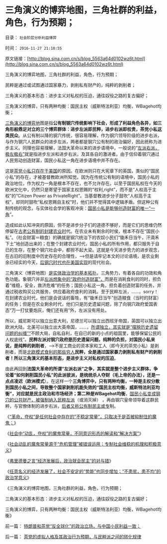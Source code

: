 # 三角演义的博弈地图，三角社群的利益，角色，行为预期；

目录： `社会阶层分析利益博羿` 

时间： `2016-11-27 21:10:55` 

原文链接：[http://blog.sina.com.cn/s/blog_5563a64d0102wz6t.html](http://blog.sina.com.cn/s/blog_5563a64d0102wz6t.html)

三角演义的博弈地图，三角社群的利益，角色，行为预期；

民粹是通过或试图通过国家暴力，剥削私有财产的，纯粹的剥削者；

三角演义的基本形态：进步主义对私权的压迫，通往奴役之路的复古偏好；

三角演义的博弈，只有两种均衡：国民主权（威斯特法利亚）均衡，WBagehot均衡；

[三角演义的博弈地](../../../2016/4/7/”口是心非“的进步右派，是左棍中的绝大多数；.md)图是指**公有制钢穴传统影响下社会，形成了利益角色各异，如三角形般鼎足对立的三个博弈群体：进步左派即民粹，进步右派即权贵，茶党小私这类民众**。从公有制以降的钢穴传统，很容易理解，作为钢穴领导阶级的进步右派，与作为钢穴人民群众的进步左派，两者都是钢穴公有制的政治偏好，因此统称为进步主义。同理也容易理解，法国大革命以来的进步语境中，一般说的“[左派右派，极左极右”](../../../2015/11/13/进步主义的左右派，都持有“默认权益归于公共”的共识.md)就是指进步左派和进步右派，及其各自的激进者。由于信仰着钢穴通过人民劳动创造财富，国民小私这一角在进步语境中并不存在。

这是[茶党小私只存在于美国](../../../2016/11/23/民主党《通往奴役之路》的前提下，将茶党小私逼上了绝路；.md)的原因。在欧洲则只在大宪章下的英国，类似的“国民小私”的存在，才被基督教欧洲所知觉。因为在传统公有制的语境中，国民小私的政治地位，作为权力一角是根本不存在，也不允许存在。以至于国民私权在今天的欧洲文化中，仍然只是寄望于国家主权恩赐的“权利,right”，而不是“人权高于主权”的“Citizen
Power as
PrivateRight”。当基督教进步分子鼓吹“人权高于主权”，却同时鼓吹“私权恩赐自主权”时，他们并不觉得其中逻辑矛盾。但这种公有制传统的观念，与实体社会学的客观冲突：[国民小私是能够创造财富的唯一“一角](../../../2015/6/30/资本主义确保“共同富裕”的科学机理；.md)”。

造成如此认知冲突的原因，但不是进步分子们的道德不够好，而是它们的思维仍然停留在[古老公有制的封建农业时](../../../2016/9/29/农业封建时代，钢穴时代，后钢穴时代；.md)代。在农业未有剩余的时侯，根本不存在“国民小私”。（社会财富＝粮食）的确就是钢穴统治下的农奴小民们“锄禾日当午，汗滴禾下土”地创造出来的；在整个封建农业时代，国民小私的所有作用，都只服务于自已的生存，在整个钢穴社会中，都担不起大梁。这就是今天进步势力的进步观念，在古旧的旧制度中历史存在的合理性，——>但是请牢记本文的讨论语境，是农业剩余已经实的今天，[后钢穴时代也在美国实现](../../../2016/10/10/钢穴本来意义是国防；钢穴与后钢穴，都是农业剩余的分配系统；.md)的现代社会。

三角演义（博弈地图）[是实体政治学的基本拓扑](../../../2016/4/7/”口是心非“的进步右派，是左棍中的绝大多数；.md)。三角势力，有着各自的功效和角色功能。象钢穴并非[左派想象中的“政府创造财富”，](../../../2009/6/19/计划经济创造财富吗？.md)而是在消耗食利的同时，担负着“维稳，安全，救济危难”的任务；国民小私这一角，担负着创造财富的任务，并通过税收购买公共服务，供应着政府食利的消耗。至于民粹左派，……，sorry！在封建农业时代，他们是会说话的畜牲，有“锄禾日当午”创造粮食（当时的财富）的任务；但是在农业剩余时代，他们只是历史遗留问题，除了向钢穴政府爱国表态“万一打仗要炮灰，俺们还有用”外，左派没有用处。

所以，威尼斯可以独立出意大利，尼德兰可以独立出西班牙帝国，英国可以独立出欧洲大陆，北美可以独立出大英帝国，……，[所谓独立，其实就是“摆脱历史遗留问题的纠缠”“](../../../2008/3/22/《爱国者》后谈北美独立战争的政治经济外交军事史.md)不顾大局，自私自利，在自已的新的小点的祖国里，能够保留公民的人权底线”。**民粹左派对钢穴政府是历史遗留问题，纯粹的负担，对国民小私来说，是纯粹的剥削者**，——>不是工商业的资本家和工人（即今天的茶党小私）是剥削者，而是[北欧模式食利的那些穷人](../../../2016/9/19/进步主义对西方的严重误判：资本主义“向马克思主义取经”.md)**民粹，全是通过国家暴力剥削私有财产的剥削者！所以三角演义的基本形态，是进步主义对私权的压迫**。

由此再回到**法国大革命的所谓“左派右派”之争，其实就是整个进步主义群体，争论着“如何剥削国民小私”的此派彼派，是统统杀人夺财（毛上帝的办法），还是一点点凌迟（欧洲模式**）。在这样一个**三角博弈中，只有两种均衡，一种是主权分散到国民小私之间，导致整个国家剥削机能失效的“国民主权均衡，威斯特法利亚均衡”，对应就是民主政治和市场经济；第二种是WBagehot均衡**，[国民小私变成钢穴的公共财产，被强制纳入民粹左派](../../../2016/8/29/钢穴主权内的私有财产，都是钢穴的势力范围；.md)（或消灭掉）
，再由钢穴皇帝领导着这群民粹，与官僚体制的进步右派，[后者又称公有制民主或专](../../../2016/2/17/“多数人暴政＝公有制民主＝人民民主专政”是较坏的专制；.md)制。

《[“革命，夺权”是任何社会中存在的“不稳定常量”，只取决于是否被抑制住的魔鬼；](../../../2016/11/22/“不信神悖误”，同一逻辑脉络下的两个方向解读；.md)》

《[社会中“动乱，夺权”的魔鬼常量，不同意识形态的解读和“解决方案”](../../../2016/11/21/社会中“动乱，夺权”的魔鬼常量，民主社会和仁慈政治的标准.md)》

《[社会动乱的魔鬼常量源于“危机管理”被错误运用；专制社会维稳的机理和积极意义](../../../2016/11/23/专制社会维稳的机理，社会学角度的存在合理性.md)》

《[弗里德曼之言“经济发展后，政治就会民主”的对与错](../../../2016/11/24/弗里德曼之言“经济发展后，政治就会民主”的对与错；.md)》

《[任意名义的经济发展了，社会不安定的“势能”也同步增加；“不患贫，患不均”的政治学意义](../../../2016/11/25/“不患贫患不均”的政治学意义：动乱的“势能”随经济发展而增加.md)》

《三角演义的博弈地图，三角社群的利益，角色，行为预期；

三角演义的基本形态：进步主义对私权的压迫，通往奴役之路的复古偏好；

三角演义的博弈，只有两种均衡：国民主权（威斯特法利亚）均衡，WBagehot均衡》

前一篇： [特朗普和茶党“反全球化”的政治立场，与中国小民利益一致；](../../../2016/11/28/特朗普和茶党“反全球化”的政治立场，与中国小民利益一致；.md)

后一篇： [茶党的虚拟人格及其政治行为预期，与民粹派之间的转化规律](../../../2016/11/25/茶党的虚拟人格及其政治行为预期，与民粹派之间的转化规律.md)

